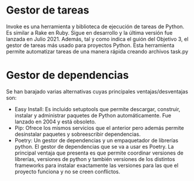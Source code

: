 # Gestor de tareas
Invoke es una herramienta y biblioteca de ejecución de tareas de Python. Es similar a Rake en Ruby. Sigue en desarrollo y la última versión fue lanzada en Julio 2021.
Además, tal y como indica el guión del Objetivo 3, el gestor de tareas más usado para proyectos Python.
Esta herramienta permite automatizar tareas de una manera rápida creando archivos task.py

# Gestor de dependencias
Se han barajado varias alternativas cuyas principales ventajas/desventajas son:
  - Easy Install: Es incluido setuptools que permite descargar, construir, instalar y administrar paquetes de Python automáticamente. Fue lanzado en 2004 y está obsoleto.
  - Pip: Ofrece los mismos servicios que el anterior pero además permite desinstalar paquetes y sobreescribir dependencias.
  - Poetry: Un gestor de dependencias y un empaquetador de librerías python.
El gestor de dependencias que se va a usar es Poetry. La principal ventaja que presenta es que permite coordinar versiones de librerías, versiones de python y también versiones de los distintos frameworks para instalar exactamente las versiones para las que el proyecto funciona y no se creen conflictos.

